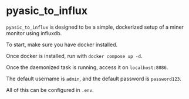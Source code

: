 # pyasic_to_influx

`pyasic_to_influx` is designed to be a simple, dockerized setup of a miner monitor using influxdb.

To start, make sure you have docker installed.

Once docker is installed, run with `docker compose up -d`.

Once the daemonized task is running, access it on `localhost:8086`.

The default username is `admin`, and the default password is `password123`.

All of this can be configured in `.env`.